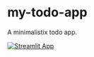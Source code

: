 # my-todo-app
A minimalistix todo app.

[![Streamlit App](https://static.streamlit.io/badges/streamlit_badge_black_white.svg)](https://evitadasy-my-todo-app-web-eh73sr.streamlit.app/)

